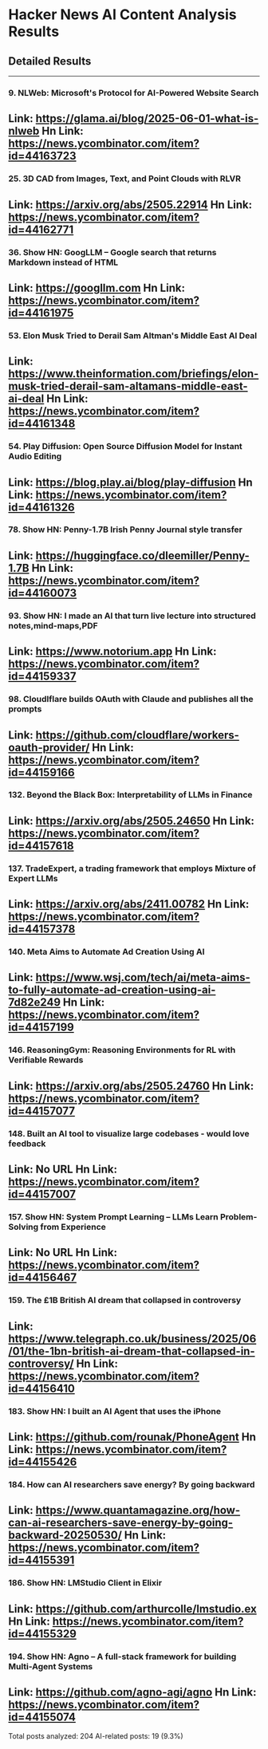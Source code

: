 # Hacker News AI Content Analysis Results

## Detailed Results

------
### 9. NLWeb: Microsoft's Protocol for AI-Powered Website Search
Link: https://glama.ai/blog/2025-06-01-what-is-nlweb
Hn Link: https://news.ycombinator.com/item?id=44163723
------
### 25. 3D CAD from Images, Text, and Point Clouds with RLVR
Link: https://arxiv.org/abs/2505.22914
Hn Link: https://news.ycombinator.com/item?id=44162771
------
### 36. Show HN: GoogLLM – Google search that returns Markdown instead of HTML
Link: https://googllm.com
Hn Link: https://news.ycombinator.com/item?id=44161975
------
### 53. Elon Musk Tried to Derail Sam Altman's Middle East AI Deal
Link: https://www.theinformation.com/briefings/elon-musk-tried-derail-sam-altamans-middle-east-ai-deal
Hn Link: https://news.ycombinator.com/item?id=44161348
------
### 54. Play Diffusion: Open Source Diffusion Model for Instant Audio Editing
Link: https://blog.play.ai/blog/play-diffusion
Hn Link: https://news.ycombinator.com/item?id=44161326
------
### 78. Show HN: Penny-1.7B Irish Penny Journal style transfer
Link: https://huggingface.co/dleemiller/Penny-1.7B
Hn Link: https://news.ycombinator.com/item?id=44160073
------
### 93. Show HN: I made an AI that turn live lecture into structured notes,mind-maps,PDF
Link: https://www.notorium.app
Hn Link: https://news.ycombinator.com/item?id=44159337
------
### 98. Cloudlflare builds OAuth with Claude and publishes all the prompts
Link: https://github.com/cloudflare/workers-oauth-provider/
Hn Link: https://news.ycombinator.com/item?id=44159166
------
### 132. Beyond the Black Box: Interpretability of LLMs in Finance
Link: https://arxiv.org/abs/2505.24650
Hn Link: https://news.ycombinator.com/item?id=44157618
------
### 137. TradeExpert, a trading framework that employs Mixture of Expert LLMs
Link: https://arxiv.org/abs/2411.00782
Hn Link: https://news.ycombinator.com/item?id=44157378
------
### 140. Meta Aims to Automate Ad Creation Using AI
Link: https://www.wsj.com/tech/ai/meta-aims-to-fully-automate-ad-creation-using-ai-7d82e249
Hn Link: https://news.ycombinator.com/item?id=44157199
------
### 146. ReasoningGym: Reasoning Environments for RL with Verifiable Rewards
Link: https://arxiv.org/abs/2505.24760
Hn Link: https://news.ycombinator.com/item?id=44157077
------
### 148. Built an AI tool to visualize large codebases - would love feedback
Link: No URL
Hn Link: https://news.ycombinator.com/item?id=44157007
------
### 157. Show HN: System Prompt Learning – LLMs Learn Problem-Solving from Experience
Link: No URL
Hn Link: https://news.ycombinator.com/item?id=44156467
------
### 159. The £1B British AI dream that collapsed in controversy
Link: https://www.telegraph.co.uk/business/2025/06/01/the-1bn-british-ai-dream-that-collapsed-in-controversy/
Hn Link: https://news.ycombinator.com/item?id=44156410
------
### 183. Show HN: I built an AI Agent that uses the iPhone
Link: https://github.com/rounak/PhoneAgent
Hn Link: https://news.ycombinator.com/item?id=44155426
------
### 184. How can AI researchers save energy? By going backward
Link: https://www.quantamagazine.org/how-can-ai-researchers-save-energy-by-going-backward-20250530/
Hn Link: https://news.ycombinator.com/item?id=44155391
------
### 186. Show HN: LMStudio Client in Elixir
Link: https://github.com/arthurcolle/lmstudio.ex
Hn Link: https://news.ycombinator.com/item?id=44155329
------
### 194. Show HN: Agno – A full-stack framework for building Multi-Agent Systems
Link: https://github.com/agno-agi/agno
Hn Link: https://news.ycombinator.com/item?id=44155074
------
Total posts analyzed: 204
AI-related posts: 19 (9.3%)

